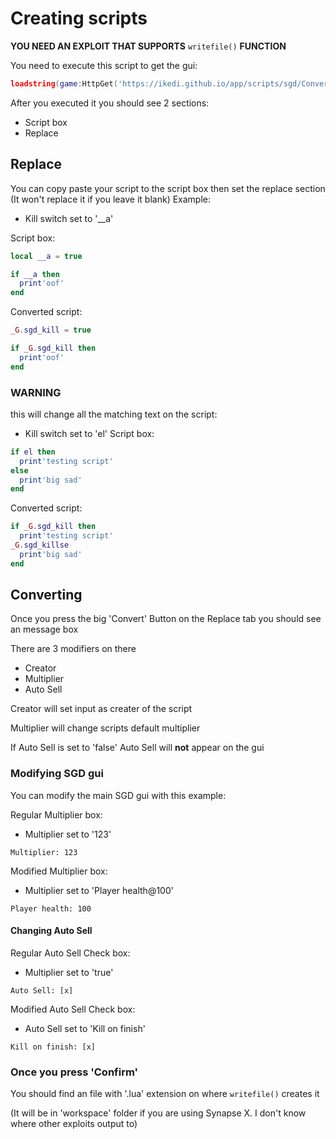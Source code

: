 # Creating scripts

**YOU NEED AN EXPLOIT THAT SUPPORTS** ```writefile()``` **FUNCTION**

You need to execute this script to get the gui:

```lua
loadstring(game:HttpGet('https://ikedi.github.io/app/scripts/sgd/ConvertScript.lua'))()
```

After you executed it you should see 2 sections:
- Script box
- Replace

## Replace

You can copy paste your script to the script box then set the replace section (It won't replace it if you leave it blank) Example:

- Kill switch set to '__a'

Script box:
```lua
local __a = true

if __a then
  print'oof'
end
```
Converted script:
```lua
_G.sgd_kill = true

if _G.sgd_kill then
  print'oof'
end
```

### WARNING 
this will change all the matching text on the script:
- Kill switch set to 'el'
Script box:
```lua
if el then
  print'testing script'
else
  print'big sad'
end
```
Converted script:
```lua
if _G.sgd_kill then
  print'testing script'
_G.sgd_killse
  print'big sad'
end
```

## Converting

Once you press the big 'Convert' Button on the Replace tab you should see an message box

There are 3 modifiers on there
- Creator
- Multiplier
- Auto Sell

Creator will set input as creater of the script

Multiplier will change scripts default multiplier

If Auto Sell is set to 'false' Auto Sell will **not** appear on the gui

### Modifying SGD gui

You can modify the main SGD gui with this example:

Regular Multiplier box:

- Multiplier set to '123'

```Multiplier: 123```

Modified Multiplier box:

- Multiplier set to 'Player health@100'

```Player health: 100```

#### Changing Auto Sell

Regular Auto Sell Check box:

- Multiplier set to 'true'

```Auto Sell: [x]```

Modified Auto Sell Check box:

- Auto Sell set to 'Kill on finish'

```Kill on finish: [x]```

### Once you press 'Confirm'

You should find an file with '.lua' extension on where ```writefile()``` creates it

(It will be in 'workspace' folder if you are using Synapse X. I don't know where other exploits output to)
